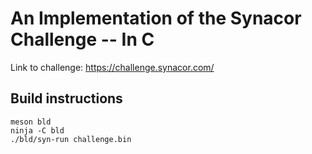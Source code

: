 # An Implementation of the Synacor Challenge -- In C

Link to challenge: https://challenge.synacor.com/

## Build instructions

```
meson bld
ninja -C bld
./bld/syn-run challenge.bin
```
